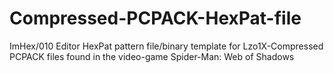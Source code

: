 # Compressed-PCPACK-HexPat-file
ImHex/010 Editor HexPat pattern file/binary template for Lzo1X-Compressed PCPACK files found in the video-game Spider-Man: Web of Shadows
